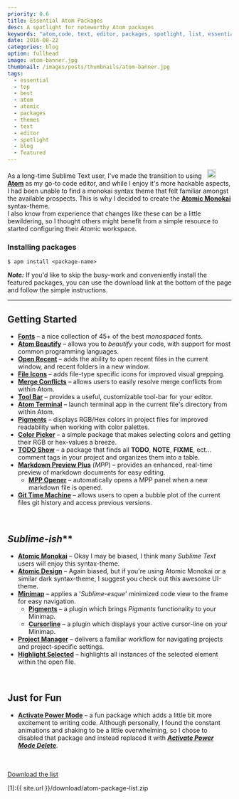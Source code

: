 ```yaml
---
priority: 0.6
title: Essential Atom Packages
desc: A spotlight for noteworthy Atom packages
keywords: "atom,code, text, editor, packages, spotlight, list, essential, jekyll, blog, github"
date: 2016-08-22
categories: blog
option: fullhead
image: atom-banner.jpg
thumbnail: /images/posts/thumbnails/atom-banner.jpg
tags:
  - essential
  - top
  - best
  - atom
  - atomic
  - packages
  - themes
  - text
  - editor
  - spotlight
  - blog
  - featured
---
```


<!-- Intro -->
   As a long-time Sublime Text user, I've made the transition to using &nbsp; <img class="inline" src="http://i32.photobucket.com/albums/d2/therealbrettstevenson/Github/Atomic%20Monokai/atom_zps8lz1oett.png" width="20" alt="atom"/> [**Atom**](https://atom.io/) as my go-to code editor, and while I enjoy it's more hackable aspects, I had been unable to find a monokai syntax theme that felt familiar amongst the available prospects. 
   This is why I decided to create the [**Atomic Monokai**](https://atom.io/packages/atomic-monokai-syntax) syntax-theme.  
   I also know from experience that changes like these can be a little bewildering, so I thought others might benefit from a simple resource to started configuring their Atomic workspace.  

### Installing packages  

```shell
$ apm install <package-name>  
```  
  
  ***Note:*** If you'd like to skip the busy-work and conveniently install the featured packages, you can use the download link at the bottom of the page and follow the simple instructions.  
  
<hr>    

## Getting Started
  * [**Fonts**](https://atom.io/packages/fonts) &#8211; a nice collection of 45+ of the best *monospaced* fonts.
  * [**Atom Beautify**](https://atom.io/packages/atom-beautify) &#8211; allows you to *beautify* your code, with support for most common programming languages.
  * [**Open Recent**](https://atom.io/packages/open-recent) &#8211; adds the ability to open recent files in the current window, and recent folders in a new window.
  * [**File Icons**](https://atom.io/packages/file-icons) &#8211; adds file-type specific icons for improved visual grepping.
  * [**Merge Conflicts**](https://atom.io/packages/merge-conflicts) &#8211; allows users to easily resolve merge conflicts from within Atom.
  * [**Tool Bar**](https://atom.io/packages/tool-bar) &#8211; provides a useful, customizable tool-bar for your editor.
  * [**Atom Terminal**](https://atom.io/packages/atom-terminal) &#8211; launch terminal app in the current file's directory from within Atom.
  * [**Pigments**](https://atom.io/packages/pigments) &#8211; displays RGB/Hex colors in project files for improved readability when working with color palettes.
  * [**Color Picker**](https://atom.io/packages/color-picker) &#8211; a simple package that makes selecting colors and getting their RGB or hex-values a breeze.
  * [**TODO Show**](https://atom.io/packages/todo-show) &#8211; a package that finds all **TODO**, **NOTE**, **FIXME**, ect... comment tags in your project and organizes them into a table.
  * [**Markdown Preview Plus**](https://atom.io/packages/markdown-preview-plus) (*MPP*) &#8211; provides an enhanced, real-time preview of markdown documents for easy editing.
    - [**MPP Opener**](https://atom.io/packages/markdown-preview-plus-opener) &#8211; automatically opens a MPP panel when a new markdown file is opened.
  * [**Git Time Machine**](https://atom.io/packages/git-time-machine) &#8211; allows users to open a bubble plot of the current files git history and access previous versions.
<br>


## **Sublime*-ish***  
  * [**Atomic Monokai**](https://atom.io/packages/atomic-monokai-syntax) &#8211; Okay I may be biased, I think many *Sublime Text* users will enjoy this syntax-theme.
  * [**Atomic Design**](https://atom.io/packages/atomic-design-ui) &#8211; Again biased, but if you're using Atomic Monokai or a similar dark syntax-theme, I suggest you check out this awesome UI-theme.
  * [**Minimap**](https://atom.io/packages/minimap) &#8211; applies a '*Sublime-esque*' minimized code view to the frame for easy navigation.
    - [**Pigments**](https://atom.io/packages/minimap-pigments) &#8211; a plugin which brings *Pigments* functionality to your Minimap.
    - [**Cursorline**](https://atom.io/packages/minimap-cursorline) &#8211; a plugin which displays your active cursor-line on your Minimap.
  * [**Project Manager**](https://atom.io/packages/project-manager) &#8211; delivers a familiar workflow for navigating projects and project-specific settings.
  * [**Highlight Selected**](https://atom.io/packages/highlight-selected) &#8211; highlights all instances of the selected element within the open file.  
<br>


## **Just for Fun**
  * [**Activate Power Mode**](https://atom.io/packages/activate-power-mode) &#8211; a fun package which adds a little bit more excitement to writing code. Although
  personally, I found the constant animations and shaking to be a little overwhelming, so I chose to disabled that package and instead
  replaced it with [***Activate Power Mode Delete***](https://atom.io/packages/activate-power-mode-delete).
  <br>  
  <br>

<div class="button bottom">
    <a href="{{ site.url }}/download/atom-package-list.zip">Download the list</a>
</div>

[1]:{{ site.url }}/download/atom-package-list.zip
